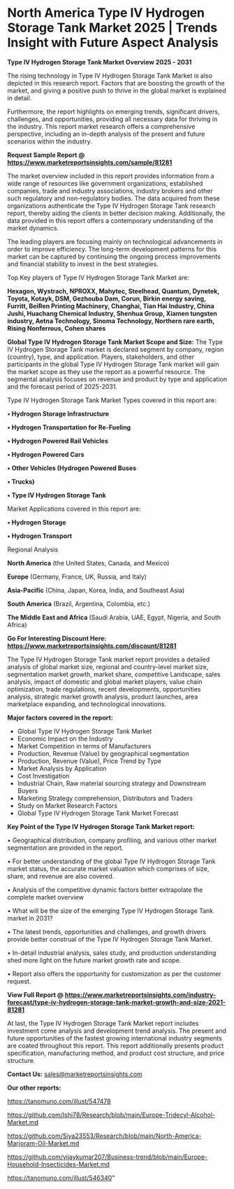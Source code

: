 # North America Type IV Hydrogen Storage Tank Market 2025 | Trends Insight with Future Aspect Analysis

<Strong> Type IV Hydrogen Storage Tank Market Overview 2025 - 2031</strong>

The rising technology in Type IV Hydrogen Storage Tank Market is also depicted in this research report. Factors that are boosting the growth of the market, and giving a positive push to thrive in the global market is explained in detail.

Furthermore, the report highlights on emerging trends, significant drivers, challenges, and opportunities, providing all necessary data for thriving in the industry. This report market research offers a comprehensive perspective, including an in-depth analysis of the present and future scenarios within the industry.

<strong>Request Sample Report @ <a href=https://www.marketreportsinsights.com/sample/81281>https://www.marketreportsinsights.com/sample/81281</a></strong>

The market overview included in this report provides information from a wide range of resources like government organizations, established companies, trade and industry associations, industry brokers and other such regulatory and non-regulatory bodies. The data acquired from these organizations authenticate the Type IV Hydrogen Storage Tank research report, thereby aiding the clients in better decision making. Additionally, the data provided in this report offers a contemporary understanding of the market dynamics.

The leading players are focusing mainly on technological advancements in order to improve efficiency. The long-term development patterns for this market can be captured by continuing the ongoing process improvements and financial stability to invest in the best strategies.

Top Key players of Type IV Hydrogen Storage Tank Market are:

<strong>Hexagon, Wystrach, NPROXX, Mahytec, Steelhead, Quantum, Dynetek, Toyota, Kotayk, DSM, Gezhouba Dam, Corun, Birkin energy saving, Furritt, BeiRen Printing Machinery, Changhai, Tian Hai Industry, China Jushi, Huachang Chemical Industry, Shenhua Group, Xiamen tungsten industry, Aetna Technology, Sinoma Technology, Northern rare earth, Rising Nonferrous, Cohen shares</strong>

<strong><b>Global Type IV Hydrogen Storage Tank Market Scope and Size:</b></strong>
The Type IV Hydrogen Storage Tank market is declared segment by company, region (country), type, and application. Players, stakeholders, and other participants in the global Type IV Hydrogen Storage Tank market will gain the market scope as they use the report as a powerful resource. The segmental analysis focuses on revenue and product by type and application and the forecast period of 2025-2031.

Type IV Hydrogen Storage Tank Market Types covered in this report are:

<strong>• Hydrogen Storage Infrastructure

• Hydrogen Transportation for Re-Fueling

• Hydrogen Powered Rail Vehicles

• Hydrogen Powered Cars

• Other Vehicles (Hydrogen Powered Buses

• Trucks)

• Type IV Hydrogen Storage Tank</strong>

Market Applications covered in this report are:

<strong>• Hydrogen Storage

• Hydrogen Transport</strong> 

Regional Analysis

<strong>North America</strong> (the United States, Canada, and Mexico)

<strong>Europe</strong> (Germany, France, UK, Russia, and Italy)

<strong>Asia-Pacific</strong> (China, Japan, Korea, India, and Southeast Asia)

<strong>South America</strong> (Brazil, Argentina, Colombia, etc.)

<strong>The Middle East and Africa</strong> (Saudi Arabia, UAE, Egypt, Nigeria, and South Africa)

<strong>Go For Interesting Discount Here: <a href=https://www.marketreportsinsights.com/discount/81281>https://www.marketreportsinsights.com/discount/81281</a></strong>

The Type IV Hydrogen Storage Tank market report provides a detailed analysis of global market size, regional and country-level market size, segmentation market growth, market share, competitive Landscape, sales analysis, impact of domestic and global market players, value chain optimization, trade regulations, recent developments, opportunities analysis, strategic market growth analysis, product launches, area marketplace expanding, and technological innovations.

<strong><b>Major factors covered in the report:</b></strong>
<ul>
  <li>Global Type IV Hydrogen Storage Tank Market </li>
  <li>Economic Impact on the Industry</li>
  <li>Market Competition in terms of Manufacturers</li>
  <li>Production, Revenue (Value) by geographical segmentation</li>
  <li>Production, Revenue (Value), Price Trend by Type</li>
  <li>Market Analysis by Application</li>
  <li>Cost Investigation</li>
  <li>Industrial Chain, Raw material sourcing strategy and Downstream Buyers</li>
  <li>Marketing Strategy comprehension, Distributors and Traders</li>
  <li>Study on Market Research Factors</li>
  <li>Global Type IV Hydrogen Storage Tank Market Forecast</li>
</ul>

<strong><b>Key Point of the Type IV Hydrogen Storage Tank Market report:</b></strong>

• Geographical distribution, company profiling, and various other market segmentation are provided in the report.

• For better understanding of the global Type IV Hydrogen Storage Tank market status, the accurate market valuation which comprises of size, share, and revenue are also covered.

• Analysis of the competitive dynamic factors better extrapolate the complete market overview

• What will be the size of the emerging Type IV Hydrogen Storage Tank market in 2031?

• The latest trends, opportunities and challenges, and growth drivers provide better construal of the Type IV Hydrogen Storage Tank Market.

• In-detail industrial analysis, sales study, and production understanding shed more light on the future market growth rate and scope.

• Report also offers the opportunity for customization as per the customer request.

<strong><b>View Full Report @ <a href=https://www.marketreportsinsights.com/industry-forecast/type-iv-hydrogen-storage-tank-market-growth-and-size-2021-81281>https://www.marketreportsinsights.com/industry-forecast/type-iv-hydrogen-storage-tank-market-growth-and-size-2021-81281</a></b></strong>


At last, the Type IV Hydrogen Storage Tank Market report includes investment come analysis and development trend analysis. The present and future opportunities of the fastest growing international industry segments are coated throughout this report. This report additionally presents product specification, manufacturing method, and product cost structure, and price structure.

<strong>Contact Us:</strong>
sales@marketreportsinsights.com

<strong>Our other reports:</strong>

<a href=https://tanomuno.com/illust/547478>https://tanomuno.com/illust/547478</a>

<a href=https://github.com/Ishi78/Research/blob/main/Europe-Tridecyl-Alcohol-Market.md>https://github.com/Ishi78/Research/blob/main/Europe-Tridecyl-Alcohol-Market.md</a>

<a href=https://github.com/Siya23553/Research/blob/main/North-America-Marjoram-Oil-Market.md>https://github.com/Siya23553/Research/blob/main/North-America-Marjoram-Oil-Market.md</a>

<a href=https://github.com/vijaykumar207/Business-trend/blob/main/Europe-Household-Insecticides-Market.md>https://github.com/vijaykumar207/Business-trend/blob/main/Europe-Household-Insecticides-Market.md</a>

<a href=https://tanomuno.com/illust/546340>https://tanomuno.com/illust/546340</a>"
